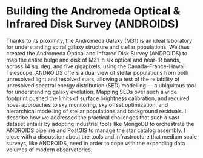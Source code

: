 # Building the Andromeda Optical & Infrared Disk Survey (ANDROIDS)

Thanks to its proximity, the Andromeda Galaxy (M31) is an ideal laboratory for understanding spiral galaxy structure and stellar populations. We thus created the Andromeda Optical and Infrared Disk Survey (ANDROIDS) to map the entire bulge and disk of M31 in six optical and near-IR bands, across 14 sq. deg. and five gigapixels, using the Canada-France-Hawaii Telescope. ANDROIDS offers a dual view of stellar populations from both unresolved light and resolved stars, allowing a test of the reliability of unresolved spectral energy distribution (SED) modelling — a ubiquitous tool for understanding galaxy evolution. Mapping SEDs over such a wide footprint pushed the limits of surface brightness calibration, and required novel approaches to sky monitoring, sky offset optimization, and hierarchical modelling of stellar populations and background residuals. I describe how we addressed the practical challenges that such a vast dataset entails by adopting industrial tools like MongoDB to orchestrate the ANDROIDS pipeline and PostGIS to manage the star catalog assembly.  I close with a discussion about the tools and infrastructure that medium scale surveys, like ANDROIDS, need in order to cope with the expanding data volumes of modern observatories.
